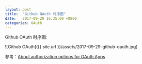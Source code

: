 ```yaml
---
layout: post
title:  "Github OAuth 时序图"
date:   2017-09-29 16:35:00 +0800
categories: OAuth
---
```

Github OAuth 时序图:

![Github OAuth]({{ site.url }}/assets/2017-09-29-github-oauth.jpg)

参考：[About authorization options for OAuth Apps](https://developer.github.com/apps/building-integrations/setting-up-and-registering-oauth-apps/about-authorization-options-for-oauth-apps/)
